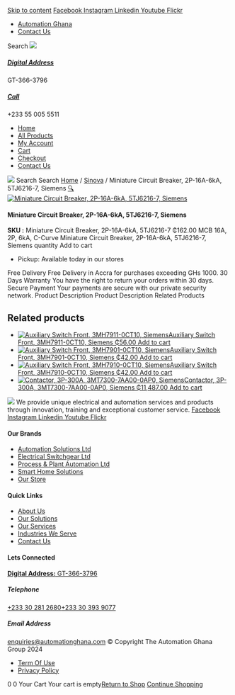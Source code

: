 [Skip to content](https://store.automationghana.com/product/miniature-circuit-breaker-2p-16a-6ka-5tj6216-7-siemens/#content)
[ Facebook ](https://www.facebook.com/automationgh/) [ Instagram ](https://www.instagram.com/automationgh/) [ Linkedin ](https://www.linkedin.com/company/the-automation-ghana-limited/) [ Youtube ](https://www.youtube.com/channel/UCurrRDUSm5oIW39VXjn1u0w) [ Flickr ](https://www.flickr.com/photos/181794037@N07/)
  * [ Automation Ghana ](https://automationghana.com)
  * [ Contact Us ](https://store.automationghana.com/contact/)


Search
[ ![](https://store.automationghana.com/wp-content/uploads/2024/04/Website-TAGG-Logo-BLUE.png) ](https://store.automationghana.com/)
[ ](https://maps.app.goo.gl/m4xeaagWCNbLk4jM6)
#####  [ Digital Address ](https://maps.app.goo.gl/m4xeaagWCNbLk4jM6)
GT-366-3796 
[ ](tel:+233550055511)
#####  [ Call ](tel:+233550055511)
+233 55 005 5511 
  * [Home](https://store.automationghana.com/)
  * [All Products](https://store.automationghana.com/shop/)
  * [My Account](https://store.automationghana.com/my-account/)
  * [Cart](https://store.automationghana.com/cart/)
  * [Checkout](https://store.automationghana.com/checkout/)
  * [Contact Us](https://store.automationghana.com/contact/)


[![](https://store.automationghana.com/wp-content/uploads/2024/04/AutomationGhana_logo_white.png)](https://store.automationghana.com)
Search
Search
[Home](https://store.automationghana.com) / [Sinova](https://store.automationghana.com/product-category/sinova-siemens/) / Miniature Circuit Breaker, 2P-16A-6kA, 5TJ6216-7, Siemens
[🔍](https://store.automationghana.com/product/miniature-circuit-breaker-2p-16a-6ka-5tj6216-7-siemens/)
[![Miniature Circuit Breaker, 2P-16A-6kA, 5TJ6216-7, Siemens](https://store.automationghana.com/wp-content/uploads/2025/03/mcb.png)](https://store.automationghana.com/wp-content/uploads/2025/03/mcb.png)
####  Miniature Circuit Breaker, 2P-16A-6kA, 5TJ6216-7, Siemens 
**SKU :** Miniature Circuit Breaker, 2P-16A-6kA, 5TJ6216-7 
₵162.00
MCB 16A, 2P, 6kA, C-Curve
Miniature Circuit Breaker, 2P-16A-6kA, 5TJ6216-7, Siemens quantity
Add to cart
  * Pickup: Available today in our stores


Free Delivery 
Free Delivery in Accra for purchases exceeding GHs 1000. 
30 Days Warranty 
You have the right to return your orders within 30 days. 
Secure Payment 
Your payments are secure with our private security network. 
Product Description
Product Description
Related Products 
## Related products
  * [![Auxiliary Switch Front, 3MH7911-0CT10, Siemens](https://store.automationghana.com/wp-content/uploads/2025/03/Aux-Switch-Front-300x300.jpg)Auxiliary Switch Front, 3MH7911-0CT10, Siemens ₵56.00 ](https://store.automationghana.com/product/auxiliary-switch-front-3mh7911-0ct10-siemens/)
[Add to cart](https://store.automationghana.com/product/miniature-circuit-breaker-2p-16a-6ka-5tj6216-7-siemens/?add-to-cart=24505)
  * [![Auxiliary Switch Front, 3MH7901-0CT10, Siemens](https://store.automationghana.com/wp-content/uploads/2025/03/Aux-Switch-Front-300x300.jpg)Auxiliary Switch Front, 3MH7901-0CT10, Siemens ₵42.00 ](https://store.automationghana.com/product/auxiliary-switch-front-3mh7901-0ct10-siemens/)
[Add to cart](https://store.automationghana.com/product/miniature-circuit-breaker-2p-16a-6ka-5tj6216-7-siemens/?add-to-cart=24504)
  * [![Auxiliary Switch Front, 3MH7910-0CT10, Siemens](https://store.automationghana.com/wp-content/uploads/2025/03/Aux-Switch-Front-300x300.jpg)Auxiliary Switch Front, 3MH7910-0CT10, Siemens ₵42.00 ](https://store.automationghana.com/product/auxiliary-switch-front-3mh7910-0ct10-siemens/)
[Add to cart](https://store.automationghana.com/product/miniature-circuit-breaker-2p-16a-6ka-5tj6216-7-siemens/?add-to-cart=24503)
  * [![Contactor, 3P-300A, 3MT7300-7AA00-0AP0, Siemens](https://store.automationghana.com/wp-content/uploads/2025/03/contactor-1.jpg)Contactor, 3P-300A, 3MT7300-7AA00-0AP0, Siemens ₵11,487.00 ](https://store.automationghana.com/product/contactor-3p-300a-3mt7300-7aa00-0ap0-siemens/)
[Add to cart](https://store.automationghana.com/product/miniature-circuit-breaker-2p-16a-6ka-5tj6216-7-siemens/?add-to-cart=24498)


![](https://store.automationghana.com/wp-content/uploads/2024/04/AutomationGhana_logo_white.png)
We provide unique electrical and automation services and products through innovation, training and exceptional customer service.
[ Facebook ](https://www.facebook.com/automationgh/) [ Instagram ](https://www.instagram.com/automationgh/) [ Linkedin ](https://www.linkedin.com/company/the-automation-ghana-limited/) [ Youtube ](https://www.youtube.com/channel/UCurrRDUSm5oIW39VXjn1u0w) [ Flickr ](https://www.flickr.com/photos/181794037@N07/)
#### Our Brands
  * [ Automation Solutions Ltd ](https://store.automationghana.com/product/miniature-circuit-breaker-2p-16a-6ka-5tj6216-7-siemens/)
  * [ Electrical Switchgear Ltd ](https://store.automationghana.com/product/miniature-circuit-breaker-2p-16a-6ka-5tj6216-7-siemens/)
  * [ Process & Plant Automation Ltd ](https://store.automationghana.com/product/miniature-circuit-breaker-2p-16a-6ka-5tj6216-7-siemens/)
  * [ Smart Home Solutions ](https://store.automationghana.com/product/miniature-circuit-breaker-2p-16a-6ka-5tj6216-7-siemens/)
  * [ Our Store ](https://store.automationghana.com/product/miniature-circuit-breaker-2p-16a-6ka-5tj6216-7-siemens/)


#### Quick Links
  * [ About Us ](https://store.automationghana.com/product/miniature-circuit-breaker-2p-16a-6ka-5tj6216-7-siemens/)
  * [ Our Solutions ](https://store.automationghana.com/product/miniature-circuit-breaker-2p-16a-6ka-5tj6216-7-siemens/)
  * [ Our Services ](https://store.automationghana.com/product/miniature-circuit-breaker-2p-16a-6ka-5tj6216-7-siemens/)
  * [ Industries We Serve ](https://store.automationghana.com/product/miniature-circuit-breaker-2p-16a-6ka-5tj6216-7-siemens/)
  * [ Contact Us ](https://store.automationghana.com/product/miniature-circuit-breaker-2p-16a-6ka-5tj6216-7-siemens/)


#### Lets Connected
[**Digital Address:** GT-366-3796](https://maps.app.goo.gl/m4xeaagWCNbLk4jM6)
#####  Telephone 
[ +233 30 281 2680](tel:+233302812680)[+233 30 393 9077](https://store.automationghana.com/product/miniature-circuit-breaker-2p-16a-6ka-5tj6216-7-siemens/+233303939077)
#####  Email Address 
enquiries@automationghana.com 
© Copyright The Automation Ghana Group 2024
  * [ Term Of Use ](https://store.automationghana.com/product/miniature-circuit-breaker-2p-16a-6ka-5tj6216-7-siemens/)
  * [ Privacy Policy ](https://store.automationghana.com/product/miniature-circuit-breaker-2p-16a-6ka-5tj6216-7-siemens/)


0
0
Your Cart
Your cart is empty[Return to Shop](https://store.automationghana.com/shop/)
[Continue Shopping](https://store.automationghana.com/product/miniature-circuit-breaker-2p-16a-6ka-5tj6216-7-siemens/)
